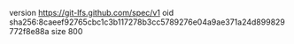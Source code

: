 version https://git-lfs.github.com/spec/v1
oid sha256:8caeef92765cbc1c3b117278b3cc5789276e04a9ae371a24d899829772f8e88a
size 800
